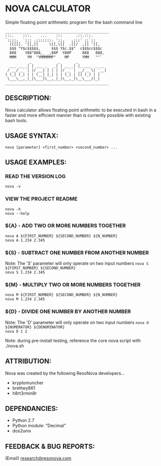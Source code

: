 # NOVA CALCULATOR
Simple floating point arithmetic program for the bash command line

```
_______________________________________________
:::.    :::.    ...    :::      .::.:::.     
`;;;;,  `;;; .;;;;;;;. ';;,   ,;;;' ;;`;;    
  [[[[[. '[[,[[     \[[,\[[  .[[/  ,[[ '[[,  
  $$$ "Y$c$$$$$,     $$$ Y$c.$$"  c$$$cc$$$c 
  888    Y88"888,_ _,88P  Y88P     888   888,
  MMM     YM  "YMMMMMP"    MP      YMM   ""` 
           _            _       _             
  ___ __ _| | ___ _   _| | __ _| |_ ___  _ __ 
 / __/ _` | |/ __| | | | |/ _` | __/ _ \| '__|
| (_| (_| | | (__| |_| | | (_| | || (_) | |   
 \___\__,_|_|\___|\__,_|_|\__,_|\__\___/|_|   
_______________________________________________
```

## DESCRIPTION:

Nova calculator allows floating point arithmetic to be executed in bash in a faster
and more efficient manner than is currently possible with existing bash tools.


## USAGE SYNTAX:

```nova [parameter] <first_number> <second_number> ...```

## USAGE EXAMPLES:

  ### READ THE VERSION LOG
  ```nova -v```

  ### VIEW THE PROJECT README
  ```nova -h```
  <br>
  ```nova --help```

  ### ${A} - ADD TWO OR MORE NUMBERS TOGETHER
  ```nova A ${FIRST_NUMBER} ${SECOND_NUMBER} ${N_NUMBER}```
  <br>
  ```nova A 1.234 2.345```

  ### ${S} - SUBTRACT ONE NUMBER FROM ANOTHER NUMBER
  Note: The 'S' parameter will only operate on two input numbers
  ```nova S ${FIRST_NUMBER} ${SECOND_NUMBER}```
  <br>
  ```nova S 1.234 2.345```

  ### ${M} - MULTIPLY TWO OR MORE NUMBERS TOGETHER
  ```nova M ${FIRST_NUMBER} ${SECOND_NUMBER} ${N_NUMBER}```
  <br>
  ```nova M 1.234 2.345```

  ### ${D} - DIVIDE ONE NUMBER BY ANOTHER NUMBER
  Note: The 'D' parameter will only operate on two input numbers
  ```nova D ${NUMERATOR} ${DENOMINATOR}```
  <br>
  ```nova D 1 2```

Note: during pre-install testing, reference the core nova script with ./nova.sh


## ATTRIBUTION:

Nova was created by the following ResoNova developers...

  - kryptomuncher
  - brettwy861
  - h8rt3rmin8r


## DEPENDANCIES:

  - Python 2.7
  - Python module: "Decimal"
  - dos2unix


## FEEDBACK & BUG REPORTS:

(Email) research@resonova.com

